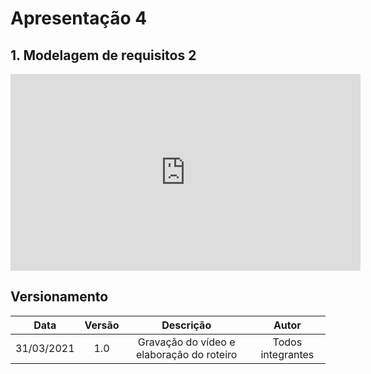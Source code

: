 # Apresentação 4

## 1. Modelagem de requisitos 2

<div align="center">
    <iframe width="560" height="315" src="https://www.youtube.com/embed/ofA7YUjSITg" frameborder="0" allow="accelerometer; autoplay; clipboard-write; encrypted-media; gyroscope; picture-in-picture" allowfullscreen></iframe></iframe>
</div>

## Versionamento

|    Data    | Versão |            Descrição             |      Autor      |
| :--------: | :----: | :------------------------------: | :-------------: |
| 31/03/2021 |  1.0   |  Gravação do vídeo e elaboração do roteiro |Todos integrantes|